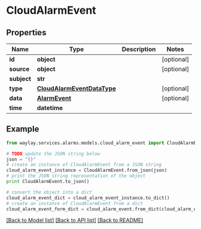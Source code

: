 # CloudAlarmEvent


## Properties

Name | Type | Description | Notes
------------ | ------------- | ------------- | -------------
**id** | **object** |  | [optional] 
**source** | **object** |  | [optional] 
**subject** | **str** |  | 
**type** | [**CloudAlarmEventDataType**](CloudAlarmEventDataType.md) |  | [optional] 
**data** | [**AlarmEvent**](AlarmEvent.md) |  | [optional] 
**time** | **datetime** |  | 

## Example

```python
from waylay.services.alarms.models.cloud_alarm_event import CloudAlarmEvent

# TODO update the JSON string below
json = "{}"
# create an instance of CloudAlarmEvent from a JSON string
cloud_alarm_event_instance = CloudAlarmEvent.from_json(json)
# print the JSON string representation of the object
print CloudAlarmEvent.to_json()

# convert the object into a dict
cloud_alarm_event_dict = cloud_alarm_event_instance.to_dict()
# create an instance of CloudAlarmEvent from a dict
cloud_alarm_event_form_dict = cloud_alarm_event.from_dict(cloud_alarm_event_dict)
```
[[Back to Model list]](../README.md#documentation-for-models) [[Back to API list]](../README.md#documentation-for-api-endpoints) [[Back to README]](../README.md)


